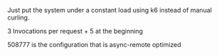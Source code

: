 Just put the system under a constant load using k6 instead of manual curling.

3 Invocations per request + 5 at the beginning

508777 is the configuration that is async-remote optimized